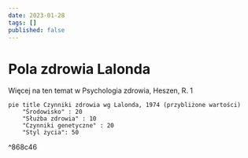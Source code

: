 ```yaml
---
date: 2023-01-28
tags: []
published: false
---
```

# Pola zdrowia Lalonda

Więcej na ten temat w Psychologia zdrowia, Heszen, R. 1

```mermaid
pie title Czynniki zdrowia wg Lalonda, 1974 (przybliżone wartości)
    "Środowisko" : 20
    "Służba zdrowia" : 10
    "Czynniki genetyczne" : 20
    "Styl życia": 50

```

^868c46
